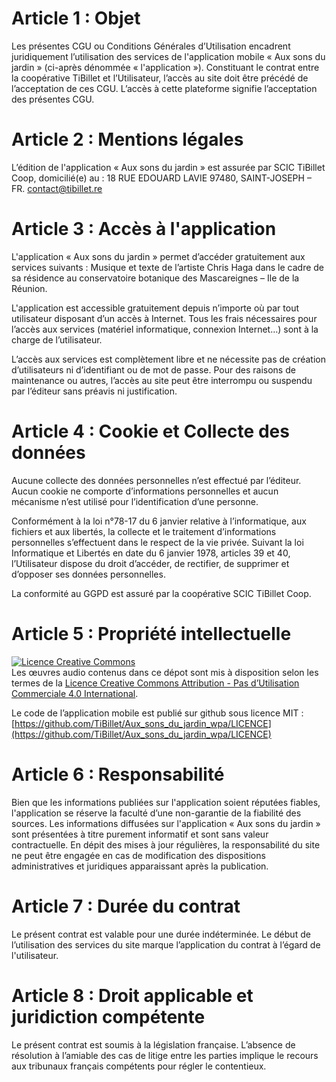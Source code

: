 # Article 1 : Objet

Les présentes CGU ou Conditions Générales d’Utilisation encadrent juridiquement l’utilisation des services de
l'application mobile « Aux sons du jardin »  (ci-après dénommée « l'application »).
Constituant le contrat entre la coopérative TiBillet et l’Utilisateur, l’accès au site doit être précédé de
l’acceptation de ces CGU. L’accès à cette plateforme signifie l’acceptation des présentes CGU.

# Article 2 : Mentions légales

L’édition de l'application « Aux sons du jardin » est assurée par SCIC TiBillet Coop, domicilié(e) au : 18 RUE EDOUARD
LAVIE 97480, SAINT-JOSEPH – FR.
contact@tibillet.re

# Article 3 : Accès à l'application

L'application « Aux sons du jardin » permet d’accéder gratuitement aux services suivants :
Musique et texte de l’artiste Chris Haga dans le cadre de sa résidence au conservatoire botanique des Mascareignes – Ile
de la Réunion.

L'application est accessible gratuitement depuis n’importe où par tout utilisateur disposant d’un accès à Internet.
Tous les frais nécessaires pour l’accès aux services (matériel informatique, connexion Internet…) sont à la charge de
l’utilisateur.

L’accès aux services est complètement libre et ne nécessite pas de création d’utilisateurs ni d’identifiant ou de mot de
passe.
Pour des raisons de maintenance ou autres, l’accès au site peut être interrompu ou suspendu par l’éditeur sans préavis
ni justification.

# Article 4 : Cookie et Collecte des données

Aucune collecte des données personnelles n’est effectué par l’éditeur.
Aucun cookie ne comporte d’informations personnelles et aucun mécanisme n’est utilisé pour l’identification d’une
personne.

Conformément à la loi n°78-17 du 6 janvier relative à l’informatique, aux fichiers et aux libertés, la collecte et le
traitement d’informations personnelles s’effectuent dans le respect de la vie privée.
Suivant la loi Informatique et Libertés en date du 6 janvier 1978, articles 39 et 40, l’Utilisateur dispose du droit
d’accéder, de rectifier, de supprimer et d’opposer ses données personnelles.

La conformité au GGPD est assuré par la coopérative SCIC TiBillet Coop.

# Article 5 : Propriété intellectuelle

<a rel="license" href="http://creativecommons.org/licenses/by-nc/4.0/"><img alt="Licence Creative Commons" style="border-width:0" src="https://i.creativecommons.org/l/by-nc/4.0/88x31.png" /></a><br />
Les œuvres audio contenus dans ce dépot sont mis à disposition selon les termes de
la <a rel="license" href="http://creativecommons.org/licenses/by-nc/4.0/">Licence Creative Commons Attribution - Pas
d’Utilisation Commerciale 4.0 International</a>.

Le code de l’application mobile est publié sur github sous licence MIT :
[https://github.com/TiBillet/Aux_sons_du_jardin_wpa/LICENCE](https://github.com/TiBillet/Aux_sons_du_jardin_wpa/LICENCE)

# Article 6 : Responsabilité

Bien que les informations publiées sur l'application soient réputées fiables, l'application se réserve la faculté d’une
non-garantie de la fiabilité des sources.
Les informations diffusées sur l'application « Aux sons du jardin » sont présentées à titre purement informatif et sont
sans valeur contractuelle. En dépit des mises à jour régulières, la responsabilité du site ne peut être engagée en cas
de modification des dispositions administratives et juridiques apparaissant après la publication.

# Article 7 : Durée du contrat

Le présent contrat est valable pour une durée indéterminée.
Le début de l’utilisation des services du site marque l’application du contrat à l’égard de l'utilisateur.

# Article 8 : Droit applicable et juridiction compétente

Le présent contrat est soumis à la législation française. L’absence de résolution à l’amiable des cas de litige entre
les parties implique le
recours aux tribunaux français compétents pour régler le contentieux.
